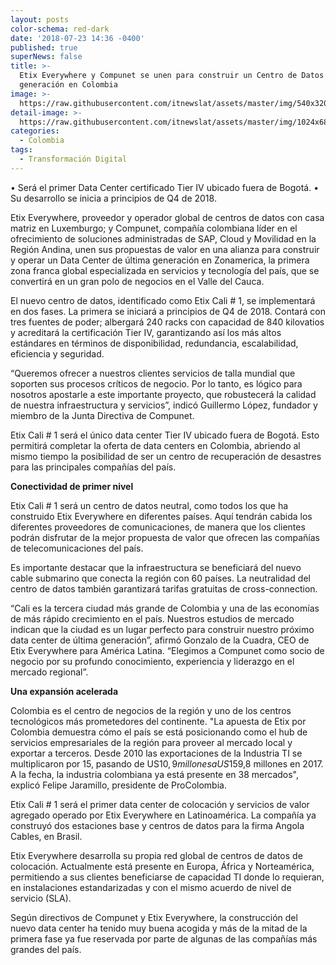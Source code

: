 ```yaml
---
layout: posts
color-schema: red-dark
date: '2018-07-23 14:36 -0400'
published: true
superNews: false
title: >-
  Etix Everywhere y Compunet se unen para construir un Centro de Datos de última
  generación en Colombia
image: >-
  https://raw.githubusercontent.com/itnewslat/assets/master/img/540x320/ETIX-p.jpg
detail-image: >-
  https://raw.githubusercontent.com/itnewslat/assets/master/img/1024x680/ETIX-g.jpg
categories:
  - Colombia
tags:
  - Transformación Digital
---
```

•	Será el primer Data Center certificado Tier IV ubicado fuera de Bogotá. 
•	Su desarrollo se inicia a principios de Q4 de 2018.

Etix Everywhere, proveedor y operador global de centros de datos con casa matriz en Luxemburgo; y Compunet, compañía colombiana líder en el ofrecimiento de soluciones administradas de SAP, Cloud y Movilidad en la Región Andina, unen sus propuestas de valor en una alianza para construir y operar un Data Center de última generación en Zonamerica, la primera zona franca global especializada en servicios y tecnología del país, que se convertirá en un gran polo de negocios en el Valle del Cauca. 

El nuevo centro de datos, identificado como Etix Cali # 1, se implementará en dos fases. La primera se iniciará a principios de Q4 de 2018.  Contará con tres fuentes de poder; albergará 240 racks con capacidad de 840 kilovatios y acreditará la certificación Tier IV, garantizando así los más altos estándares en términos de disponibilidad, redundancia, escalabilidad, eficiencia y seguridad.

“Queremos ofrecer a nuestros clientes servicios de talla mundial que soporten sus procesos críticos de negocio. Por lo tanto, es lógico para nosotros apostarle a este importante proyecto, que robustecerá la calidad de nuestra infraestructura y servicios”, indicó Guillermo López, fundador y miembro de la Junta Directiva de Compunet.

Etix Cali # 1 será el único data center Tier IV ubicado fuera de Bogotá. Esto permitirá completar la oferta de data centers en Colombia, abriendo al mismo tiempo la posibilidad de ser un centro de recuperación de desastres para las principales compañías del país. 

**Conectividad de primer nivel**

Etix Cali # 1 será un centro de datos neutral, como todos los que ha construido Etix Everywhere en diferentes países. Aquí tendrán cabida los diferentes proveedores de comunicaciones, de manera que los clientes podrán disfrutar de la mejor propuesta de valor que ofrecen las compañías de telecomunicaciones del país.

Es importante destacar que la infraestructura se beneficiará del nuevo cable submarino que conecta la región con 60 países. La neutralidad del centro de datos también garantizará tarifas gratuitas de cross-connection.

“Cali es la tercera ciudad más grande de Colombia y una de las economías de más rápido crecimiento en el país. Nuestros estudios de mercado indican que la ciudad es un lugar perfecto para construir nuestro próximo data center de última generación”, afirmó Gonzalo de la Cuadra, CEO de Etix Everywhere para América Latina. “Elegimos a Compunet como socio de negocio por su profundo conocimiento, experiencia y liderazgo en el mercado regional”.

**Una expansión acelerada**

Colombia es el centro de negocios de la región y uno de los centros tecnológicos más prometedores del continente. "La apuesta de Etix por Colombia demuestra cómo el país se está posicionando como el hub de servicios empresariales de la región para proveer al mercado local y exportar a terceros. Desde 2010 las exportaciones de la Industria TI se multiplicaron por 15, pasando de US$10,9 millones a US$159,8 millones en 2017. A la fecha, la industria colombiana ya está presente en 38 mercados", explicó Felipe Jaramillo, presidente de ProColombia.

Etix Cali # 1 será el primer data center de colocación y servicios de valor agregado operado por Etix Everywhere en Latinoamérica. La compañía ya construyó dos estaciones base y centros de datos para la firma Angola Cables, en Brasil. 

Etix Everywhere desarrolla su propia red global de centros de datos de colocación. Actualmente está presente en Europa, África y Norteamérica, permitiendo a sus clientes beneficiarse de capacidad TI donde lo requieran, en instalaciones estandarizadas y con el mismo acuerdo de nivel de servicio (SLA).

Según directivos de Compunet y Etix Everywhere, la construcción del nuevo data center ha tenido muy buena acogida y más de la mitad de la primera fase ya fue reservada por parte de algunas de las compañías más grandes del país.
